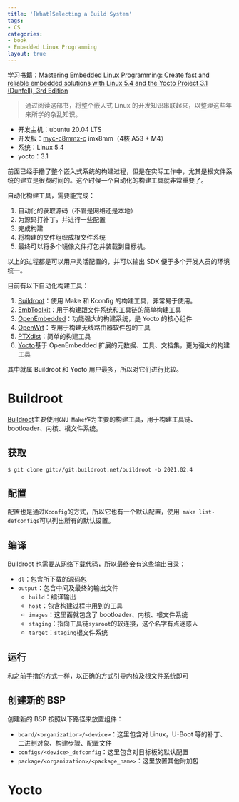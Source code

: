 ```yaml
---
title: '[What]Selecting a Build System'
tags: 
- CS
categories: 
- book
- Embedded Linux Programming
layout: true
---
```


学习书籍：[Mastering Embedded Linux Programming: Create fast and reliable embedded solutions with Linux 5.4 and the Yocto Project 3.1 (Dunfell), 3rd Edition](https://www.amazon.com/Mastering-Embedded-Linux-Programming-potential/dp/1789530385)
> 通过阅读这部书，将整个嵌入式 Linux 的开发知识串联起来，以整理这些年来所学的杂乱知识。

- 开发主机：ubuntu 20.04 LTS
- 开发板：[myc-c8mmx-c](http://www.myir-tech.com/product/myc-c8mmx.htm) imx8mm（4核 A53 + M4）
- 系统：Linux 5.4
- yocto：3.1

前面已经手撸了整个嵌入式系统的构建过程，但是在实际工作中，尤其是根文件系统的建立是很费时间的。这个时候一个自动化的构建工具就非常重要了。

自动化构建工具，需要能完成：
1. 自动化的获取源码（不管是网络还是本地）
2. 为源码打补丁，并进行一些配置
3. 完成构建
4. 将构建的文件组织成根文件系统
5. 最终可以将多个镜像文件打包并装载到目标机。

以上的过程都是可以用户灵活配置的，并可以输出 SDK 便于多个开发人员的环境统一。

目前有以下自动化构建工具：
1. [Buildroot](https://buildroot.org/)：使用 Make 和 Kconfig 的构建工具，非常易于使用。
2. [EmbToolkit](https://www.embtoolkit.org/)：用于构建跟文件系统和工具链的简单构建工具
3. [OpenEmbedded](https://openembedded.org/)：功能强大的构建系统，是 Yocto 的核心组件
4. [OpenWrt](https://openwrt.org/)：专用于构建无线路由器软件包的工具
5. [PTXdist](https://www.ptxdist.org/)：简单的构建工具
6. [Yocto](https://www.yoctoproject.org/)基于 OpenEmbedded 扩展的元数据、工具、文档集，更为强大的构建工具

其中就属 Buildroot 和 Yocto 用户最多，所以对它们进行比较。

<!--more-->
# Buildroot

[Buildroot](https://buildroot.org/)主要使用`GNU Make`作为主要的构建工具，用于构建工具链、bootloader、内核、根文件系统。

## 获取

```shell
$ git clone git://git.buildroot.net/buildroot -b 2021.02.4
```

## 配置

配置也是通过`Kconfig`的方式，所以它也有一个默认配置，使用` make list-defconfigs`可以列出所有的默认设置。

## 编译

Buildroot 也需要从网络下载代码，所以最终会有这些输出目录：

- `dl`：包含所下载的源码包
- `output`：包含中间及最终的输出文件
  + `build`：编译输出
  + `host`：包含构建过程中用到的工具
  + `images`：这里面就包含了 bootloader、内核、根文件系统
  + `staging`：指向工具链`sysroot`的软连接，这个名字有点迷惑人
  + `target`：`staging`根文件系统

## 运行

和之前手撸的方式一样，以正确的方式引导内核及根文件系统即可

## 创建新的 BSP

创建新的 BSP 按照以下路径来放置组件：

- `board/<organization>/<device>`：这里包含对 Linux，U-Boot 等的补丁、二进制对象、构建步骤、配置文件
- `configs/<device>_defconfig`：这里包含对目标板的默认配置
- `package/<organization>/<package_name>`：这里放置其他附加包

# Yocto



